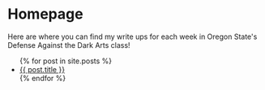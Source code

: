 # Homepage
Here are where you can find my write ups for each week in Oregon State's Defense Against the Dark Arts class!

<ul>
  {% for post in site.posts %}
    <li>
      <a href="/CS373/{{ post.url }}">{{ post.title }}</a>
    </li>
  {% endfor %}
</ul>
